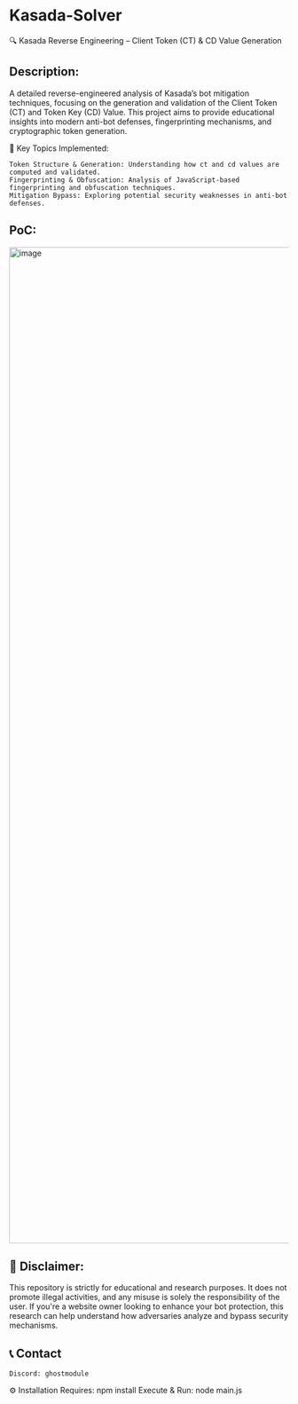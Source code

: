 # Kasada-Solver
🔍 Kasada Reverse Engineering – Client Token (CT) &amp; CD Value Generation

## Description:
A detailed reverse-engineered analysis of Kasada’s bot mitigation techniques, focusing on the generation and validation of the Client Token (CT) and Token Key (CD) Value. This project aims to provide educational insights into modern anti-bot defenses, fingerprinting mechanisms, and cryptographic token generation.

📌 Key Topics Implemented:

    Token Structure & Generation: Understanding how ct and cd values are computed and validated.
    Fingerprinting & Obfuscation: Analysis of JavaScript-based fingerprinting and obfuscation techniques.
    Mitigation Bypass: Exploring potential security weaknesses in anti-bot defenses.
    
## PoC:
<img width="1796" alt="image" src="https://github.com/user-attachments/assets/9795c658-938a-4736-902f-9a17c829b47c" />


## 🚨 Disclaimer:
This repository is strictly for educational and research purposes. It does not promote illegal activities, and any misuse is solely the responsibility of the user. If you're a website owner looking to enhance your bot protection, this research can help understand how adversaries analyze and bypass security mechanisms.


## 📞 Contact
    Discord: ghostmodule
    
⚙️ Installation
Requires: npm install
Execute & Run: node main.js
